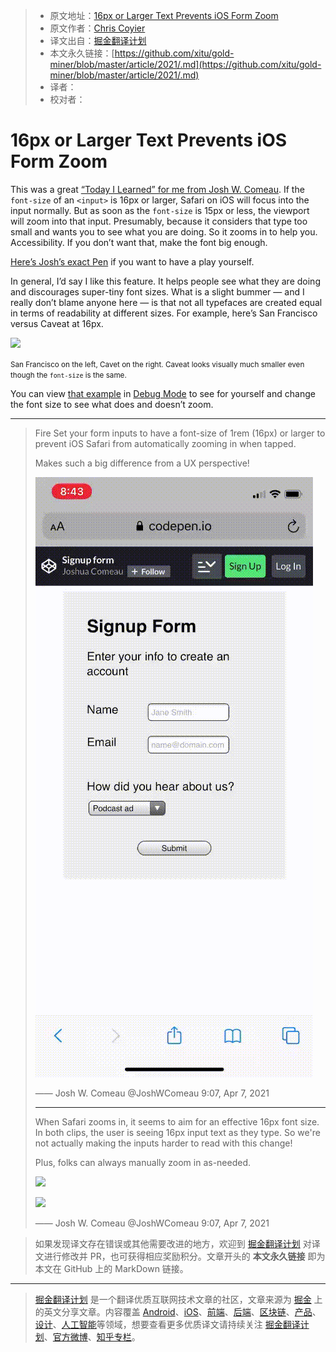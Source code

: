 > * 原文地址：[16px or Larger Text Prevents iOS Form Zoom](https://css-tricks.com/16px-or-larger-text-prevents-ios-form-zoom/)
> * 原文作者：[Chris Coyier ](https://css-tricks.com/author/chriscoyier/)
> * 译文出自：[掘金翻译计划](https://github.com/xitu/gold-miner)
> * 本文永久链接：[https://github.com/xitu/gold-miner/blob/master/article/2021/.md](https://github.com/xitu/gold-miner/blob/master/article/2021/.md)
> * 译者：
> * 校对者：

# 16px or Larger Text Prevents iOS Form Zoom

This was a great [“Today I Learned” for me from Josh W. Comeau](https://twitter.com/joshwcomeau/status/1379782931116351490?s=12). If the `font-size` of an `<input>` is 16px or larger, Safari on iOS will focus into the input normally. But as soon as the `font-size` is 15px or less, the viewport will zoom into that input. Presumably, because it considers that type too small and wants you to see what you are doing. So it zooms in to help you. Accessibility. If you don’t want that, make the font big enough.

[Here’s Josh’s exact Pen](https://codepen.io/joshwcomeau/pen/VwPMPZo) if you want to have a play yourself.

In general, I’d say I like this feature. It helps people see what they are doing and discourages super-tiny font sizes. What is a slight bummer — and I really don’t blame anyone here — is that not all typefaces are created equal in terms of readability at different sizes. For example, here’s San Francisco versus Caveat at 16px.

![](https://i2.wp.com/css-tricks.com/wp-content/uploads/2021/04/Screen-Shot-2021-04-30-at-9.11.55-AM.png?resize=558%2C344&ssl=1)

<small>San Francisco on the left, Cavet on the right. Caveat looks visually much smaller even though the `font-size` is the same.</small>

You can view [that example](https://codepen.io/chriscoyier/pen/MWJxXWz) in [Debug Mode](https://cdpn.io/chriscoyier/debug/MWJxXWz) to see for yourself and change the font size to see what does and doesn’t zoom.

---

> Fire Set your form inputs to have a font-size of 1rem (16px) or larger to prevent iOS Safari from automatically zooming in when tapped.
> 
> Makes such a big difference from a UX perspective!
> 
> [comment]: <> (Original Video Link: https://video.twimg.com/tweet_video/EyX2MSaXMAExyQA.mp4)
> 
> ![](https://github.com/PassionPenguin/gold-miner-images/blob/master/16px-or-larger-text-prevents-ios-form-zoom-EyX2MSaXMAExyQA.gif?raw=true)
> 
> —— Josh W. Comeau @JoshWComeau 9:07, Apr 7, 2021
> 
> ---
>
> When Safari zooms in, it seems to aim for an effective 16px font size. In both clips, the user is seeing 16px input text as they type. So we're not actually making the inputs harder to read with this change!
> 
> Plus, folks can always manually zoom in as-needed.
> 
> ![](https://pbs.twimg.com/media/EyX5HAlXEAErIj6?format=png&name=small)
> 
> ![](https://pbs.twimg.com/media/EyX5IBWWUAA8Sis?format=png&name=small)
> 
> —— Josh W. Comeau @JoshWComeau 9:07, Apr 7, 2021

> 如果发现译文存在错误或其他需要改进的地方，欢迎到 [掘金翻译计划](https://github.com/xitu/gold-miner) 对译文进行修改并 PR，也可获得相应奖励积分。文章开头的 **本文永久链接** 即为本文在 GitHub 上的 MarkDown 链接。

---

> [掘金翻译计划](https://github.com/xitu/gold-miner) 是一个翻译优质互联网技术文章的社区，文章来源为 [掘金](https://juejin.im) 上的英文分享文章。内容覆盖 [Android](https://github.com/xitu/gold-miner#android)、[iOS](https://github.com/xitu/gold-miner#ios)、[前端](https://github.com/xitu/gold-miner#前端)、[后端](https://github.com/xitu/gold-miner#后端)、[区块链](https://github.com/xitu/gold-miner#区块链)、[产品](https://github.com/xitu/gold-miner#产品)、[设计](https://github.com/xitu/gold-miner#设计)、[人工智能](https://github.com/xitu/gold-miner#人工智能)等领域，想要查看更多优质译文请持续关注 [掘金翻译计划](https://github.com/xitu/gold-miner)、[官方微博](http://weibo.com/juejinfanyi)、[知乎专栏](https://zhuanlan.zhihu.com/juejinfanyi)。

